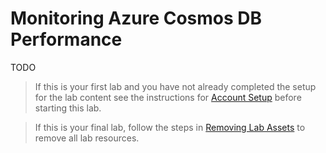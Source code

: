 # Monitoring Azure Cosmos DB Performance

TODO

> If this is your first lab and you have not already completed the setup for the lab content see the instructions for [Account Setup](00-account_setup.md) before starting this lab.


> If this is your final lab, follow the steps in [Removing Lab Assets](07-cleaning_up.md) to remove all lab resources.
